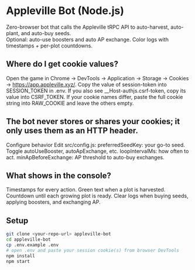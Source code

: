 
# Appleville Bot (Node.js)

Zero-browser bot that calls the Appleville tRPC API to auto-harvest, auto-plant, and auto-buy seeds.  
Optional: auto-use boosters and auto AP exchange. Color logs with timestamps + per-plot countdowns.

## Where do I get cookie values?
Open the game in Chrome → DevTools → Application → Storage → Cookies → https://app.appleville.xyz/.
Copy the value of session-token into SESSION_TOKEN in .env.
If you also see __Host-authjs.csrf-token, copy its value into CSRF_TOKEN.
If your cookie names differ, paste the full cookie string into RAW_COOKIE and leave the others empty.

## The bot never stores or shares your cookies; it only uses them as an HTTP header.
Configure behavior
Edit src/config.js:
preferredSeedKey: your go-to seed.
Toggle autoUseBooster, autoApExchange, etc.
loopIntervalMs: how often to act.
minApBeforeExchange: AP threshold to auto-buy exchanges.

## What shows in the console?
Timestamps for every action.
Green text when a plot is harvested.
Countdown until each growing plot is ready.
Clear logs when buying seeds, applying boosters, and exchanging AP.

## Setup

```bash
git clone <your-repo-url> appleville-bot
cd appleville-bot
cp .env.example .env
# open .env and paste your session cookie(s) from browser DevTools
npm install
npm start
